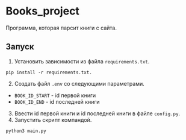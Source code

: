 # Books_project

Программа, которая парсит книги с сайта.

## Запуск
1. Установить зависимости из файла `requirements.txt`.
```
pip install -r requirements.txt.
```
2. Создать файл `.env` со следующими параметрами.
- `BOOK_ID_START` - id первой книги
- `BOOK_ID_END` - id последней книги
3. Ввести id первой книги и id последней книги в файле `config.py`.
4. Запустить скрипт компандой.
```
python3 main.py
```


